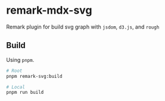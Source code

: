 # remark-mdx-svg

Remark plugin for build svg graph with `jsdom`, `d3.js`, and `rough`

## Build

Using `pnpm`.

```bash
# Root
pnpm remark-svg:build

# Local
pnpm run build
```
